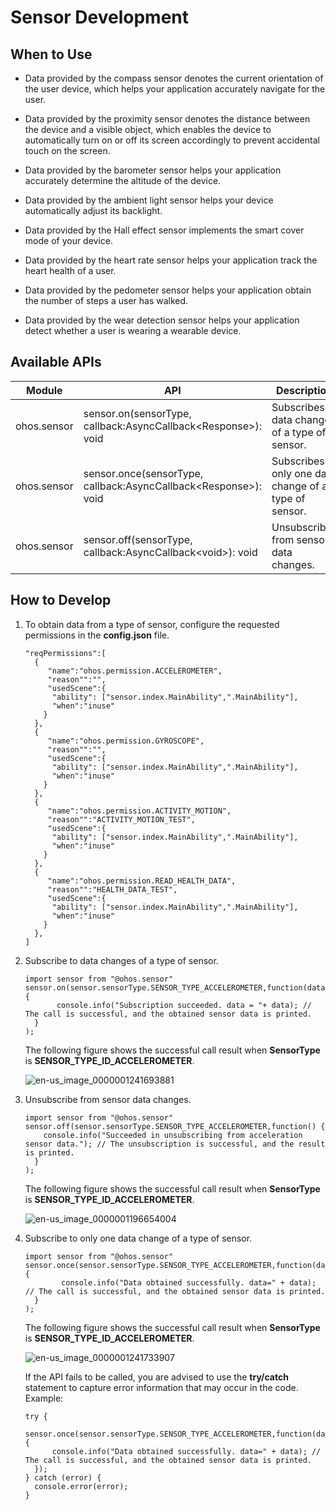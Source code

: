# Sensor Development


## When to Use

- Data provided by the compass sensor denotes the current orientation of the user device, which helps your application accurately navigate for the user.

- Data provided by the proximity sensor denotes the distance between the device and a visible object, which enables the device to automatically turn on or off its screen accordingly to prevent accidental touch on the screen.

- Data provided by the barometer sensor helps your application accurately determine the altitude of the device.

- Data provided by the ambient light sensor helps your device automatically adjust its backlight.

- Data provided by the Hall effect sensor implements the smart cover mode of your device.

- Data provided by the heart rate sensor helps your application track the heart health of a user.

- Data provided by the pedometer sensor helps your application obtain the number of steps a user has walked.

- Data provided by the wear detection sensor helps your application detect whether a user is wearing a wearable device.


## Available APIs

| Module| API| Description|
| -------- | -------- | -------- |
| ohos.sensor | sensor.on(sensorType, callback:AsyncCallback&lt;Response&gt;): void | Subscribes to data changes of a type of sensor.|
| ohos.sensor | sensor.once(sensorType, callback:AsyncCallback&lt;Response&gt;): void | Subscribes to only one data change of a type of sensor.|
| ohos.sensor | sensor.off(sensorType, callback:AsyncCallback&lt;void&gt;): void | Unsubscribes from sensor data changes.|


## How to Develop

1. To obtain data from a type of sensor, configure the requested permissions in the **config.json** file.  
  
   ```
   "reqPermissions":[
     {
        "name":"ohos.permission.ACCELEROMETER",
        "reason"":"", 
        "usedScene":{
         "ability": ["sensor.index.MainAbility",".MainAbility"],
         "when":"inuse"
       }
     },
     {
        "name":"ohos.permission.GYROSCOPE",
        "reason"":"", 
        "usedScene":{
         "ability": ["sensor.index.MainAbility",".MainAbility"],
         "when":"inuse"
       }
     },
     {
        "name":"ohos.permission.ACTIVITY_MOTION",
        "reason"":"ACTIVITY_MOTION_TEST", 
        "usedScene":{
         "ability": ["sensor.index.MainAbility",".MainAbility"],
         "when":"inuse"
       }
     },
     {
        "name":"ohos.permission.READ_HEALTH_DATA",
        "reason"":"HEALTH_DATA_TEST", 
        "usedScene":{
         "ability": ["sensor.index.MainAbility",".MainAbility"],
         "when":"inuse"
       }
     },
   ]
   ```
   
2. Subscribe to data changes of a type of sensor.
  
   ```
   import sensor from "@ohos.sensor"
   sensor.on(sensor.sensorType.SENSOR_TYPE_ACCELEROMETER,function(data){
          console.info("Subscription succeeded. data = "+ data); // The call is successful, and the obtained sensor data is printed.
     }
   );
   ```
   
   The following figure shows the successful call result when **SensorType** is **SENSOR_TYPE_ID_ACCELEROMETER**.
   
   ![en-us_image_0000001241693881](figures/en-us_image_0000001241693881.png)

3. Unsubscribe from sensor data changes.
  
   ```
   import sensor from "@ohos.sensor"
   sensor.off(sensor.sensorType.SENSOR_TYPE_ACCELEROMETER,function() {
       console.info("Succeeded in unsubscribing from acceleration sensor data."); // The unsubscription is successful, and the result is printed.
     }
   );
   ```
   
   The following figure shows the successful call result when **SensorType** is **SENSOR_TYPE_ID_ACCELEROMETER**.
   
   ![en-us_image_0000001196654004](figures/en-us_image_0000001196654004.png)

4. Subscribe to only one data change of a type of sensor.
  
   ```
   import sensor from "@ohos.sensor"
   sensor.once(sensor.sensorType.SENSOR_TYPE_ACCELEROMETER,function(data) {
           console.info("Data obtained successfully. data=" + data); // The call is successful, and the obtained sensor data is printed.
     }
   );
   ```
   
   The following figure shows the successful call result when **SensorType** is **SENSOR_TYPE_ID_ACCELEROMETER**.
   
   ![en-us_image_0000001241733907](figures/en-us_image_0000001241733907.png)

   If the API fails to be called, you are advised to use the **try/catch** statement to capture error information that may occur in the code. Example:

    ```
    try {
      sensor.once(sensor.sensorType.SENSOR_TYPE_ACCELEROMETER,function(data) {
          console.info("Data obtained successfully. data=" + data); // The call is successful, and the obtained sensor data is printed.
      });
    } catch (error) {
      console.error(error);
    }
    ```
